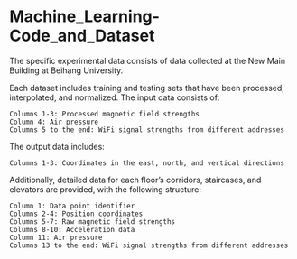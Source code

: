 # Machine_Learning-Code_and_Dataset

The specific experimental data  consists of data collected at the New Main Building at Beihang University.

Each dataset includes training and testing sets that have been processed, interpolated, and normalized. The input data consists of:

    Columns 1-3: Processed magnetic field strengths
    Column 4: Air pressure
    Columns 5 to the end: WiFi signal strengths from different addresses

The output data includes:

    Columns 1-3: Coordinates in the east, north, and vertical directions

Additionally, detailed data for each floor’s corridors, staircases, and elevators are provided, with the following structure:

    Column 1: Data point identifier
    Columns 2-4: Position coordinates
    Columns 5-7: Raw magnetic field strengths
    Columns 8-10: Acceleration data
    Column 11: Air pressure
    Columns 13 to the end: WiFi signal strengths from different addresses

